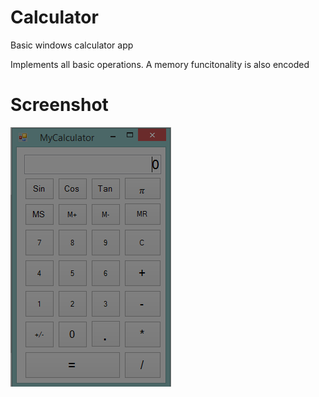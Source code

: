 # Calculator
Basic windows calculator app

Implements all basic operations. A memory funcitonality is also encoded

# Screenshot

![](screenshot.PNG)

